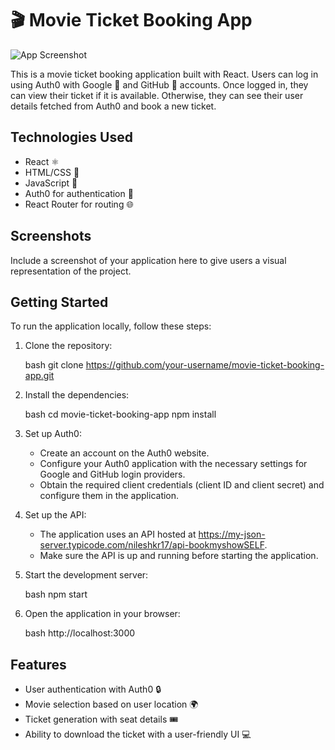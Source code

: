 # 🎬 Movie Ticket Booking App

![App Screenshot](screenshot.png)

This is a movie ticket booking application built with React. Users can log in using Auth0 with Google 📧 and GitHub 🐙 accounts. Once logged in, they can view their ticket if it is available. Otherwise, they can see their user details fetched from Auth0 and book a new ticket.


## Technologies Used

- React ⚛️
- HTML/CSS 🎨    
- JavaScript 🚀
- Auth0 for authentication 🔐
- React Router for routing 🌐


## Screenshots

Include a screenshot of your application here to give users a visual representation of the project.

## Getting Started


To run the application locally, follow these steps:

1. Clone the repository:

   bash
   git clone https://github.com/your-username/movie-ticket-booking-app.git



2. Install the dependencies:

   bash
   cd movie-ticket-booking-app
   npm install




3. Set up Auth0:

   - Create an account on the Auth0 website.
   - Configure your Auth0 application with the necessary settings for Google and GitHub login providers.
   - Obtain the required client credentials (client ID and client secret) and configure them in the application.

4. Set up the API:

   - The application uses an API hosted at https://my-json-server.typicode.com/nileshkr17/api-bookmyshowSELF.
   - Make sure the API is up and running before starting the application.



5. Start the development server:

   bash
   npm start
   

6. Open the application in your browser:

   bash
   http://localhost:3000
   

## Features

- User authentication with Auth0 🔒
- Movie selection based on user location 🌍
- Ticket generation with seat details 🎟
- Ability to download the ticket with a user-friendly UI 💻
